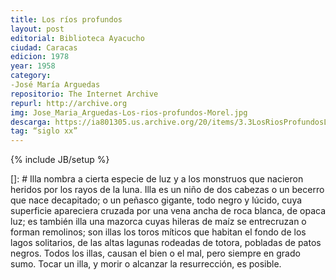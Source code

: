 ```yaml
---
title: Los ríos profundos
layout: post
editorial: Biblioteca Ayacucho
ciudad: Caracas
edicion: 1978
year: 1958
category:
-José María Arguedas
repositorio: The Internet Archive
repurl: http://archive.org
img: Jose_Maria_Arguedas-Los-rios-profundos-Morel.jpg
descarga: https://ia801305.us.archive.org/20/items/3.3LosRiosProfundosLibro/3.3_Los_rios_profundos_Libro.pdf
tag: “siglo xx”
---
```

{% include JB/setup %}

[]: #
Illa nombra a cierta especie de luz y a los monstruos que nacieron heridos por los rayos de la luna. Illa es un niño de dos cabezas o un becerro que  nace decapitado; o un peñasco gigante, todo negro y lúcido, cuya superficie apareciera cruzada por una vena ancha de roca blanca, de opaca luz; es también illa una mazorca cuyas hileras de maíz se entrecruzan o forman remolinos; son illas los toros míticos que habitan el fondo de los lagos solitarios, de las altas lagunas rodeadas de totora, pobladas de patos negros. Todos los illas, causan el bien o el mal, pero siempre en grado sumo. Tocar un  illa, y morir o alcanzar la resurrección, es posible.

<!---
